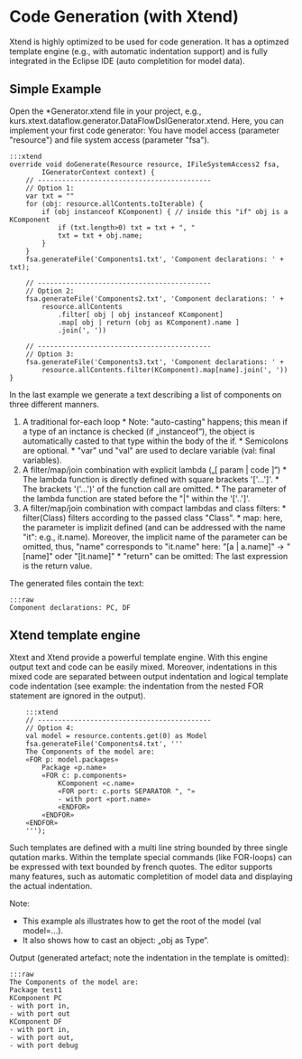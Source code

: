 # Code Generation (with Xtend)

Xtend is highly optimized to be used
for code generation. It has a optimzed template engine (e.g., with
automatic indentation support) and
is fully integrated in the Eclipse IDE (auto completition
for model data).

## Simple Example

Open the *Generator.xtend file in your project, e.g.,
kurs.xtext.dataflow.generator.DataFlowDslGenerator.xtend. 
Here, you can implement your first code generator:
You have model access (parameter "resource") and file system access
(parameter "fsa").

    :::xtend
	override void doGenerate(Resource resource, IFileSystemAccess2 fsa, 
			IGeneratorContext context) {
		// -------------------------------------------
		// Option 1:
		var txt = ""
		for (obj: resource.allContents.toIterable) {
			if (obj instanceof KComponent) { // inside this "if" obj is a KComponent
				if (txt.length>0) txt = txt + ", "
				txt = txt + obj.name;
			}
		}
		fsa.generateFile('Components1.txt', 'Component declarations: ' + txt);
		
		// -------------------------------------------
		// Option 2:
		fsa.generateFile('Components2.txt', 'Component declarations: ' + 
			resource.allContents
				.filter[ obj | obj instanceof KComponent]
				.map[ obj | return (obj as KComponent).name ]
				.join(', '))
				
		// -------------------------------------------
		// Option 3:
		fsa.generateFile('Components3.txt', 'Component declarations: ' + 
			resource.allContents.filter(KComponent).map[name].join(', '))
	}

In the last example we generate a text describing a list of components on 
three different manners.

  1. A traditional for-each loop
    * Note: "auto-casting" happens; this mean if a type of an inctance is 
      checked (if „instanceof“), 
      the object is automatically casted to that type within the 
      body of the if.
    * Semicolons are optional.
    * "var" und "val" are used to declare variable (val: final variables).
  2. A filter/map/join combination with explicit lambda („[ param | code ]“)
    * The lambda function is directly defined with square brackets '['...']'.
    * The brackets '('...')' of the function call are omitted.
    * The parameter of the lambda function are stated before the "|"
      within the '['..']'.
  3. A filter/map/join combination with compact lambdas and class filters: 
    * filter(Class) filters according to the passed class "Class".
    * map: here, the parameter is implizit defined (and can be addressed 
      with the name "it": e.g., it.name). 
      Moreover, the implicit name of the parameter can be omitted,
      thus, "name" corresponds to "it.name" here: 
      "[a | a.name]" → "[name]" oder "[it.name]"
    * "return" can be omitted: The last expression is the return value.
    
The generated files contain the text:

    :::raw
    Component declarations: PC, DF

## Xtend template engine

Xtext and Xtend provide a powerful template engine. With this engine
output text and code can be easily mixed. Moreover, indentations
in this mixed code are separated between output indentation and logical
template code indentation (see example: the indentation from the nested
FOR statement are ignored in the output).

        :::xtend
		// -------------------------------------------
		// Option 4:
		val model = resource.contents.get(0) as Model
		fsa.generateFile('Components4.txt', '''
		The Components of the model are:
		«FOR p: model.packages»
			Package «p.name»
			«FOR c: p.components»
				KComponent «c.name»
				«FOR port: c.ports SEPARATOR ", "» 
				- with port «port.name»
				«ENDFOR»
			«ENDFOR»
		«ENDFOR»
		''');

Such templates are defined with a multi line string bounded by
three single qutation marks.
Within the template special commands (like FOR-loops) can be 
expressed with text bounded by french quotes.
The editor supports many features, such as automatic completition of model
data and displaying the actual indentation. 

Note:
  * This example als illustrates how to get the
    root of the model (val model=...).
  * It also shows how to cast an object: „obj as Type“.

Output (generated artefact; note the indentation in the template is omitted):

    :::raw
    The Components of the model are:
    Package test1
    KComponent PC
    - with port in, 
    - with port out
    KComponent DF
    - with port in, 
    - with port out, 
    - with port debug

